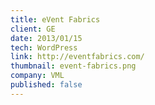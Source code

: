 ```yaml
---
title: eVent Fabrics
client: GE
date: 2013/01/15
tech: WordPress
link: http://eventfabrics.com/
thumbnail: event-fabrics.png
company: VML
published: false
---
```

